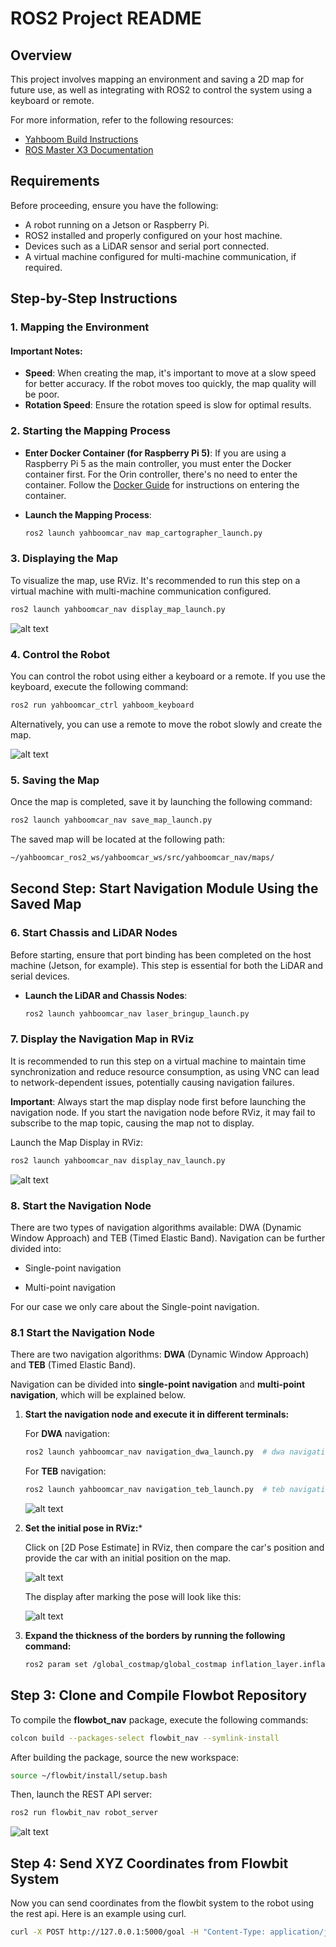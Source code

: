 # ROS2 Project README

## Overview

This project involves mapping an environment and saving a 2D map for future use, as well as integrating with ROS2 to control the system using a keyboard or remote.

For more information, refer to the following resources:
- [Yahboom Build Instructions](https://www.yahboom.com/build.html?id=6554&cid=529)
- [ROS Master X3 Documentation](https://www.yahboom.com/study/ROSMASTER-X3)

## Requirements

Before proceeding, ensure you have the following:
- A robot running on a Jetson or Raspberry Pi.
- ROS2 installed and properly configured on your host machine.
- Devices such as a LiDAR sensor and serial port connected.
- A virtual machine configured for multi-machine communication, if required.

## Step-by-Step Instructions

### 1. Mapping the Environment

#### Important Notes:
- **Speed**: When creating the map, it's important to move at a slow speed for better accuracy. If the robot moves too quickly, the map quality will be poor.
- **Rotation Speed**: Ensure the rotation speed is slow for optimal results.

### 2. Starting the Mapping Process

- **Enter Docker Container (for Raspberry Pi 5)**: If you are using a Raspberry Pi 5 as the main controller, you must enter the Docker container first. For the Orin controller, there's no need to enter the container. Follow the [Docker Guide](link-to-guide) for instructions on entering the container.

- **Launch the Mapping Process**:
  ```bash
  ros2 launch yahboomcar_nav map_cartographer_launch.py
  ```
### 3. Displaying the Map
To visualize the map, use RViz. It's recommended to run this step on a virtual machine with multi-machine communication configured.

```bash
ros2 launch yahboomcar_nav display_map_launch.py
```

![alt text](image-1.png)

### 4. Control the Robot
You can control the robot using either a keyboard or a remote. If you use the keyboard, execute the following command:
```bash
ros2 run yahboomcar_ctrl yahboom_keyboard
```
Alternatively, you can use a remote to move the robot slowly and create the map.

![alt text](image-2.png)

### 5. Saving the Map
Once the map is completed, save it by launching the following command:

```bash
ros2 launch yahboomcar_nav save_map_launch.py
```
The saved map will be located at the following path:

```bash
~/yahboomcar_ros2_ws/yahboomcar_ws/src/yahboomcar_nav/maps/
```

## Second Step: Start Navigation Module Using the Saved Map

### 6. Start Chassis and LiDAR Nodes

Before starting, ensure that port binding has been completed on the host machine (Jetson, for example). This step is essential for both the LiDAR and serial devices.


- **Launch the LiDAR and Chassis Nodes**:
  ```bash
  ros2 launch yahboomcar_nav laser_bringup_launch.py
  ```

### 7. Display the Navigation Map in RViz
It is recommended to run this step on a virtual machine to maintain time synchronization and reduce resource consumption, as using VNC can lead to network-dependent issues, potentially causing navigation failures.

**Important**: Always start the map display node first before launching the navigation node. If you start the navigation node before RViz, it may fail to subscribe to the map topic, causing the map not to display.

Launch the Map Display in RViz:

```bash
ros2 launch yahboomcar_nav display_nav_launch.py   
```
![alt text](image.png)

### 8. Start the Navigation Node
There are two types of navigation algorithms available: DWA (Dynamic Window Approach) and TEB (Timed Elastic Band). Navigation can be further divided into:

* Single-point navigation

* Multi-point navigation

For our case we only care about the Single-point navigation. 


### 8.1 Start the Navigation Node

There are two navigation algorithms: **DWA** (Dynamic Window Approach) and **TEB** (Timed Elastic Band).

Navigation can be divided into **single-point navigation** and **multi-point navigation**, which will be explained below.

1. **Start the navigation node and execute it in different terminals:**

    For **DWA** navigation:
    ```bash
    ros2 launch yahboomcar_nav navigation_dwa_launch.py  # dwa navigation
    ```
    For **TEB** navigation:
    ```bash
    ros2 launch yahboomcar_nav navigation_teb_launch.py  # teb navigation
    ```
    ![alt text](image-3.png)

2. **Set the initial pose in RViz:***

    Click on [2D Pose Estimate] in RViz, then compare the car's position and provide the car with an initial position on the map.

    ![alt text](image-4.png)

    The display after marking the pose will look like this:

    ![alt text](image-5.png)

3. **Expand the thickness of the borders by running the following command:**
    ```bash
    ros2 param set /global_costmap/global_costmap inflation_layer.inflation_radius 0.30
    ```


## Step 3: Clone and Compile Flowbot Repository

To compile the **flowbot_nav** package, execute the following commands:

```bash
colcon build --packages-select flowbit_nav --symlink-install
```

After building the package, source the new workspace:

```bash
source ~/flowbit/install/setup.bash
```

Then, launch the REST API server:

```bash
ros2 run flowbit_nav robot_server
```
![alt text](image-8.png)


## Step 4: Send XYZ Coordinates from Flowbit System

Now you can send coordinates from the flowbit system to the robot using the rest api. Here is an example using curl. 
```bash 
curl -X POST http://127.0.0.1:5000/goal -H "Content-Type: application/json" -d '{"x": 0.0, "y": 0.0, "z": 0.0, "yaw": 1.57}'
```

